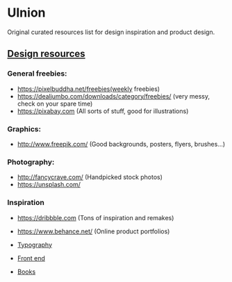 # UInion
Original curated resources list for design inspiration and product design.

## [Design resources](/Design%20Resources.md)

### General freebies:
  * https://pixelbuddha.net/freebies(weekly freebies)
  * https://dealjumbo.com/downloads/category/freebies/ (very messy, check on your spare time)
  * https://pixabay.com (All sorts of stuff, good for illustrations)
  
### Graphics:
  * http://www.freepik.com/ (Good backgrounds, posters, flyers, brushes...)
  
### Photography:
  * http://fancycrave.com/ (Handpicked stock photos)
  * https://unsplash.com/

### Inspiration
  * https://dribbble.com (Tons of inspiration and remakes)
  * https://www.behance.net/ (Online product portfolios)


* [Typography](https://github.com/fcoquillat/UInion/blob/master/Typography.md)

* [Front end](https://github.com/fcoquillat/UInion/blob/master/Frontend.md)

* [Books](https://github.com/)
